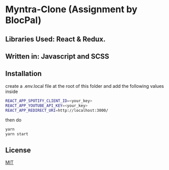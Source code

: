 # Myntra-Clone (Assignment by BlocPal)

## Libraries Used: React & Redux.

## Written in: Javascript and SCSS

## Installation
create a .env.local file at the root of this folder
and add the following values inside

```bash
REACT_APP_SPOTIFY_CLIENT_ID=<your_key>
REACT_APP_YOUTUBE_API_KEY=<your_key>
REACT_APP_REDIRECT_URI=http://localhost:3000/
```
then do 

```bash
yarn
yarn start
```
## License
[MIT](https://choosealicense.com/licenses/mit/)
